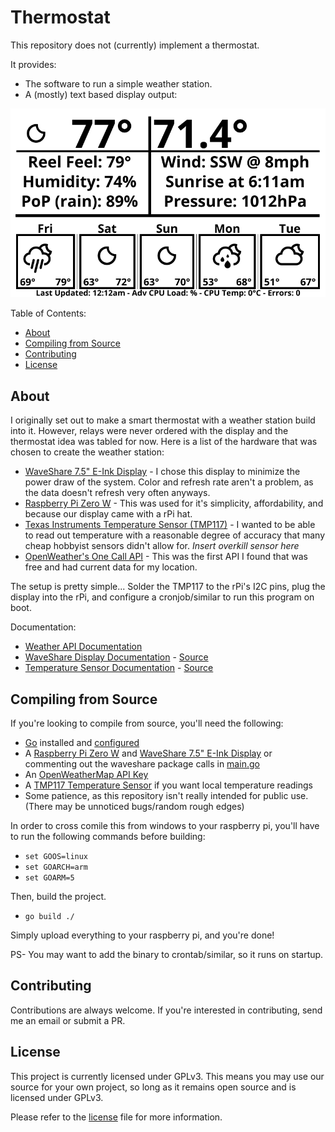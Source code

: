 Thermostat
===========

This repository does not (currently) implement a thermostat.

It provides:

  * The software to run a simple weather station.
  * A (mostly) text based display output:

![Example Output](output.png)

Table of Contents:

  * [About](#about)
  * [Compiling from Source](#compiling-from-source)
  * [Contributing](#contributing)
  * [License](#license)

About
-----

I originally set out to make a smart thermostat with a weather station build into it. However, relays were never ordered with the display and the thermostat idea was tabled for now. Here is a list of the hardware that was chosen to create the weather station:

  * [WaveShare 7.5" E-Ink Display](www.waveshare.com/7.5inch-e-paper-hat.htm) - I chose this display to minimize the power draw of the system. Color and refresh rate aren't a problem, as the data doesn't refresh very often anyways.
  * [Raspberry Pi Zero W](https://www.raspberrypi.org/products/raspberry-pi-zero-w) - This was used for it's simplicity, affordability, and because our display came with a rPi hat.
  * [Texas Instruments Temperature Sensor (TMP117)](https://www.ti.com/product/TMP117) - I wanted to be able to read out temperature with a reasonable degree of accuracy that many cheap hobbyist sensors didn't allow for. *Insert overkill sensor here*
  * [OpenWeather's One Call API](https://openweathermap.org/api/one-call-api) - This was the first API I found that was free and had current data for my location.

The setup is pretty simple... Solder the TMP117 to the rPi's I2C pins, plug the display into the rPi, and configure a cronjob/similar to run this program on boot.

Documentation:

  * [Weather API Documentation](https://openweathermap.org/api/one-call-api)
  * [WaveShare Display Documentation](7.5inch_e-Paper_V2_Specification.pdf) - [Source](https://www.waveshare.com/w/upload/6/60/7.5inch_e-Paper_V2_Specification.pdf)
  * [Temperature Sensor Documentation](tmp117.pdf) - [Source](https://www.ti.com/lit/ds/symlink/tmp117.pdf)

Compiling from Source
------------

If you're looking to compile from source, you'll need the following:

  * [Go](https://golang.org) installed and [configured](https://golang.org/doc/install)
  * A [Raspberry Pi Zero W](https://www.raspberrypi.org/products/raspberry-pi-zero-w) and [WaveShare 7.5" E-Ink Display](www.waveshare.com/7.5inch-e-paper-hat.htm) or commenting out the waveshare package calls in [main.go](main.go)
  * An [OpenWeatherMap API Key](https://home.openweathermap.org/users/sign_up)
  * A [TMP117 Temperature Sensor](https://www.ti.com/product/TMP117) if you want local temperature readings
  * Some patience, as this repository isn't really intended for public use. (There may be unnoticed bugs/random rough edges)

In order to cross comile this from windows to your raspberry pi, you'll have to run the following commands before building:

  * `set GOOS=linux`
  * `set GOARCH=arm`
  * `set GOARM=5`

Then, build the project.

  * `go build ./`

Simply upload everything to your raspberry pi, and you're done!

PS- You may want to add the binary to crontab/similar, so it runs on startup.

Contributing
------------

Contributions are always welcome. If you're interested in contributing, send me an email or submit a PR.

License
-------

This project is currently licensed under GPLv3. This means you may use our source for your own project, so long as it remains open source and is licensed under GPLv3.

Please refer to the [license](/LICENSE) file for more information.
